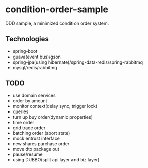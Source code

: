 # condition-order-sample

DDD sample, a minimized condition order system.

## Technologies

- spring-boot
- guava(event bus)/gson
- spring-jpa(using hibernate)/spring-data-redis/spring-rabbitmq
- mysql/redis/rabbitmq

## TODO

- use domain services
- order by amount
- monitor context(delay sync, trigger lock)
- queries
- turn up buy order(dynamic properties)
- time order
- grid trade order
- batching order (abort state)
- mock entrust interface
- new shares purchase order
- move dto package out
- pause/resume
- using DUBBO(split api layer and biz layer)
